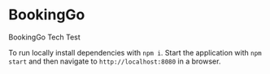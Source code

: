 # BookingGo
BookingGo Tech Test

To run locally install dependencies with `npm i`. Start the application with `npm start` and then navigate to `http://localhost:8080` in a browser.